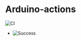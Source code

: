 # Arduino-actions
![CI](https://github.com/merc-epro/Arduino-actions/workflows/CI/badge.svg)
- ![Success](https://img.shields.io/badge/GitHub_Actions-success-success.svg?logo=github&logoColor=white)

